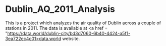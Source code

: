 # Dublin_AQ_2011_Analysis
This is a project which analyzes the air quality of Dublin across a couple of stations in 2011. The data is available at <a href = "https://data.world/dublin-city/bd3d7060-6b40-4424-a5f1-3ea722ec4c01>data.world</a> website.
